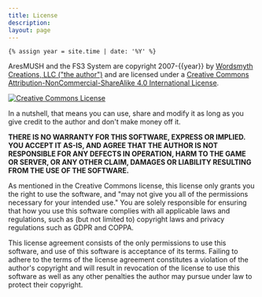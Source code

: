 ```yaml
---
title: License
description: 
layout: page
---
```


    {% assign year = site.time | date: '%Y' %}

<span xmlns:dct="http://purl.org/dc/terms/" href="http://purl.org/dc/dcmitype/Text" property="dct:title" rel="dct:type">AresMUSH and the FS3 System</span> are copyright 2007-{{year}} by <a xmlns:cc="http://creativecommons.org/ns#" href="http://www.aresmush.com" property="cc:attributionName" rel="cc:attributionURL">Wordsmyth Creations, LLC ("the author")</a> and are licensed under a <a rel="license" href="http://creativecommons.org/licenses/by-nc-sa/4.0/">Creative Commons Attribution-NonCommercial-ShareAlike 4.0 International License</a>.

<a rel="license" href="http://creativecommons.org/licenses/by-nc-sa/4.0/"><img alt="Creative Commons License" style="border-width:0" style="width:200px" src="https://i.creativecommons.org/l/by-nc-sa/4.0/88x31.png" /></a>

In a nutshell, that means you can use, share and modify it as long as you give credit to the author and don't make money off it.

**THERE IS NO WARRANTY FOR THIS SOFTWARE, EXPRESS OR IMPLIED.  YOU ACCEPT IT AS-IS, AND AGREE THAT THE AUTHOR IS NOT RESPONSIBLE FOR ANY DEFECTS IN OPERATION, HARM TO THE GAME OR SERVER, OR ANY OTHER CLAIM, DAMAGES OR LIABILITY RESULTING FROM THE USE OF THE SOFTWARE.**

As mentioned in the Creative Commons license, this license only grants you the right to use the software, and "may not give you all of the permissions necessary for your intended use." You are solely responsible for ensuring that how you use this software complies with all applicable laws and regulations, such as (but not limited to) copyright laws and privacy regulations such as GDPR and COPPA.

This license agreement consists of the only permissions to use this software, and use of this software is acceptance of its terms.  Failing to adhere to the terms of the license agreement constitutes a violation of the author's copyright and will result in revocation of the license to use this software as well as any other penalties the author may pursue under law to protect their copyright.